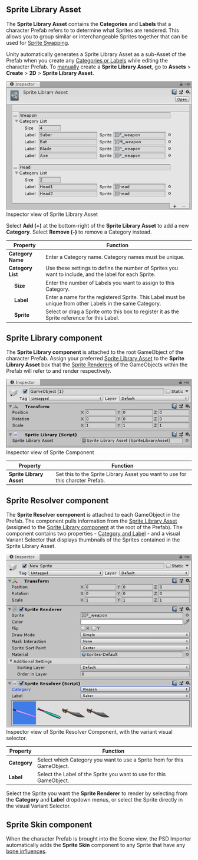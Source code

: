 ## Sprite Library Asset

The __Sprite Library Asset__ contains the __Categories__ and __Labels__ that a character Prefab refers to to determine what Sprites are rendered. This allows you to group similar or interchangeable Sprites together that can be used for [Sprite Swapping](SpriteSwapIntro.md).

Unity automatically generates a Sprite Library Asset as a sub-Asset of the Prefab when you create any [Categories or Labels](SpriteVis.html#sprite-tab) while editing the character Prefab. To [manually](SSManual.md) create a __Sprite Library Asset__, go to __Assets__ > __Create__ > __2D__ > __Sprite Library Asset__.

![](images/image_0.png)<br/>Inspector view of Sprite Library Asset

Select __Add (+)__ at the bottom-right of the __Sprite Library Asset__ to add a new __Category__. Select __Remove (-)__ to remove a Category instead.

| Property                           | Function                                                     |
| ---------------------------------- | ------------------------------------------------------------ |
| __Category Name__                  | Enter a Category name. Category names must be unique.        |
| __Category List__                  | Use these settings to define the number of Sprites you want to include, and the label for each Sprite. |
| &nbsp;&nbsp;&nbsp;&nbsp;__Size__   | Enter the number of Labels you want to assign to this Category. |
| &nbsp;&nbsp;&nbsp;&nbsp;__Label__  | Enter a name for the registered Sprite. This Label must be unique from other Labels in the same Category. |
| &nbsp;&nbsp;&nbsp;&nbsp;__Sprite__ | Select or drag a Sprite onto this box to register it as the Sprite reference for this Label. |

## Sprite Library component

The __Sprite Library component__ is attached to the root GameObject of the character Prefab. Assign your preferred [Sprite Library Asset](SLAsset.md) to the __Sprite Library Asset__ box that the [Sprite Renderers](https://docs.unity3d.com/Manual/class-SpriteRenderer.) of the GameObjects within the Prefab will refer to and render respectively.

![](images/image_1.png)<br/>Inspector view of Sprite Component

| Property                 | Function                                                     |
| ------------------------ | ------------------------------------------------------------ |
| __Sprite Library Asset__ | Set this to the Sprite Library Asset you want to use for this charcter Prefab. |

## Sprite Resolver component

The __Sprite Resolver component__ is attached to each GameObject in the Prefab. The component pulls information from the [Sprite Library Asset](SLAsset.md) (assigned to the [Sprite Library component](SLComponent.md) at the root of the Prefab). The component contains two properties - [Category and Label](SpriteVis.html#sprite-tab) - and a visual Variant Selector that displays thumbnails of the Sprites contained in the Sprite Library Asset. 

![](images/image_2.png)<br/>Inspector view of Sprite Resolver Component, with the variant visual selector.

| Property     | Function                                                     |
| ------------ | ------------------------------------------------------------ |
| __Category__ | Select which Category you want to use a Sprite from for this GameObject. |
| __Label__    | Select the Label of the Sprite you want to use for this GameObject. |

Select the Sprite you want the __Sprite Renderer__ to render by selecting from the __Category__ and __Label__ dropdown menus, or select the Sprite directly in the visual Variant Selector.

## Sprite Skin component

When the character Prefab is brought into the Scene view, the PSD Importer automatically adds the __Sprite Skin__ component to any Sprite that have any [bone influences](SkinEdToolsShortcuts.md#bone-influences). 